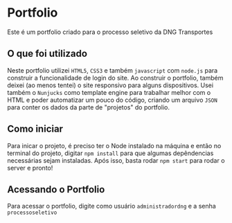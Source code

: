 # Portfolio

Este é um portfolio criado para o processo seletivo da DNG Transportes 

## O que foi utilizado

Neste portfolio utilizei `HTML5`, `CSS3` e também `javascript` com `node.js` para construir a funcionalidade de login do site. Ao construir o portfolio, também deixei (ao menos tentei) o site responsivo para alguns dispositivos. Usei também o `Nunjucks` como template engine para trabalhar melhor com o HTML e poder automatizar um pouco do código, criando um arquivo `JSON` para conter os dados da parte de "projetos" do portfolio.

## Como iniciar

Para inicar o projeto, é preciso ter o Node instalado na máquina e então no terminal do projeto, digitar `npm install` para que algumas depêndencias necessárias sejam instaladas. Após isso, basta rodar `npm start` para rodar o server e pronto!

## Acessando o Portfolio

Para acessar o portfolio, digite como usuário `administradordng` e a senha `processoseletivo`
